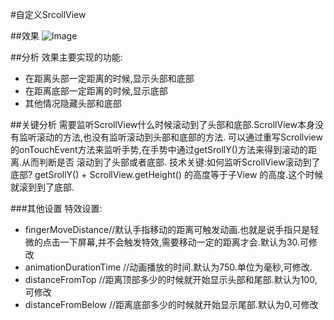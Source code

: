 #自定义SrcollView

##效果
![Image](https://github.com/siyehua/Android_Siyehua/blob/master/srcollshowandhide/_module/myScrollView.gif)

##分析
效果主要实现的功能:
 * 在距离头部一定距离的时候,显示头部和底部
 * 在距离底部一定距离的时候,显示底部
 * 其他情况隐藏头部和底部

##关键分析
需要监听ScrollView什么时候滚动到了头部和底部.ScrollView本身没有监听滚动的方法,也没有监听滚动到头部和底部的方法.
可以通过重写Scrollview的onTouchEvent方法来监听手势,在手势中通过getSrollY()方法来得到滚动的距离.从而判断是否
滚动到了头部或者底部.
技术关键:如何监听ScrollView滚动到了底部?
getSrollY() + ScrollView.getHeight() 的高度等于子View 的高度.这个时候就滚到到了底部.

###其他设置
特效设置:
 * fingerMoveDistance//默认手指移动的距离可触发动画.也就是说手指只是轻微的点击一下屏幕,并不会触发特效,需要移动一定的距离才会.默认为30.可修改<br>
 * animationDurationTime //动画播放的时间.默认为750.单位为毫秒,可修改.<br>
 * distanceFromTop //距离顶部多少的时候就开始显示头部和尾部.默认为100,可修改<br>
 * distanceFromBelow //距离底部多少的时候就开始显示尾部.默认为0,可修改<br><br>




